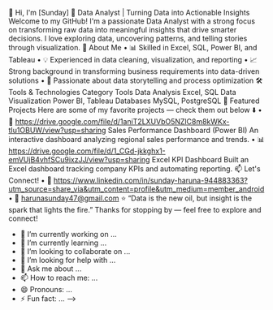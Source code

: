 👋 Hi, I'm [Sunday]
🎯 Data Analyst | Turning Data into Actionable Insights
Welcome to my GitHub! I'm a passionate Data Analyst with a strong focus on transforming raw data into meaningful insights that drive smarter decisions. I love exploring data, uncovering patterns, and telling stories through visualization.
🧠 About Me
•	📊 Skilled in Excel, SQL, Power BI, and Tableau
•	💡 Experienced in data cleaning, visualization, and reporting
•	📈 Strong background in transforming business requirements into data-driven solutions
•	🧩 Passionate about data storytelling and process optimization
🛠️ Tools & Technologies
Category	Tools
Data Analysis	Excel, SQL
Data Visualization	Power BI, Tableau
Databases	MySQL, PostgreSQL
📂 Featured Projects
Here are some of my favorite projects — check them out below ⬇️
•	📘 https://drive.google.com/file/d/1aniT2LXUVbO5NZlC8m8kWKx-tIu1OBUW/view?usp=sharing Sales Performance Dashboard (Power BI)
An interactive dashboard analyzing regional sales performance and trends.
•	📊 https://drive.google.com/file/d/1_CGd-jkkghx1-emVUjB4vhfSCu9ixzJJ/view?usp=sharing Excel KPI Dashboard
Built an Excel dashboard tracking company KPIs and automating reporting.
📫 Let's Connect!
•	💼 https://www.linkedin.com/in/sunday-haruna-944883363?utm_source=share_via&utm_content=profile&utm_medium=member_android
•	📧 harunasunday47@gmail.com
⭐ “Data is the new oil, but insight is the spark that lights the fire.”
Thanks for stopping by — feel free to explore and connect!
- 🔭 I’m currently working on ...
- 🌱 I’m currently learning ...
- 👯 I’m looking to collaborate on ...
- 🤔 I’m looking for help with ...
- 💬 Ask me about ...
- 📫 How to reach me: ...
- 😄 Pronouns: ...
- ⚡ Fun fact: ...
-->
